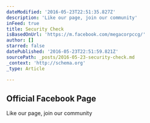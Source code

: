 ```yaml
---
dateModified: '2016-05-23T22:51:35.827Z'
description: 'Like our page, join our community'
inFeed: true
title: Security Check
isBasedOnUrl: 'https://m.facebook.com/megacorpccg/'
author: []
starred: false
datePublished: '2016-05-23T22:51:59.821Z'
sourcePath: _posts/2016-05-23-security-check.md
_context: 'http://schema.org'
_type: Article

---
```

<article style=""><h1>Official Facebook Page</h1><p>Like our page, join our community</p></article>